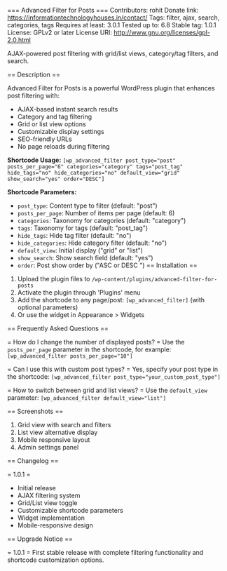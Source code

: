 === Advanced Filter for Posts ===
Contributors: rohit
Donate link: https://informationtechnologyhouses.in/contact/
Tags: filter, ajax, search, categories, tags
Requires at least: 3.0.1
Tested up to: 6.8
Stable tag: 1.0.1
License: GPLv2 or later
License URI: http://www.gnu.org/licenses/gpl-2.0.html

AJAX-powered post filtering with grid/list views, category/tag filters, and search.

== Description ==

Advanced Filter for Posts is a powerful WordPress plugin that enhances post filtering with:
- AJAX-based instant search results
- Category and tag filtering
- Grid or list view options
- Customizable display settings
- SEO-friendly URLs
- No page reloads during filtering

**Shortcode Usage:**
`[wp_advanced_filter post_type="post" posts_per_page="6" categories="category" tags="post_tag" hide_tags="no" hide_categories="no" default_view="grid" show_search="yes" order="DESC"]`

**Shortcode Parameters:**
- `post_type`: Content type to filter (default: "post")
- `posts_per_page`: Number of items per page (default: 6)
- `categories`: Taxonomy for categories (default: "category")
- `tags`: Taxonomy for tags (default: "post_tag")
- `hide_tags`: Hide tag filter (default: "no")
- `hide_categories`: Hide category filter (default: "no")
- `default_view`: Initial display ("grid" or "list")
- `show_search`: Show search field (default: "yes")
- `order`: Post show order by ("ASC or DESC ")
== Installation ==

1. Upload the plugin files to `/wp-content/plugins/advanced-filter-for-posts`
2. Activate the plugin through 'Plugins' menu
3. Add the shortcode to any page/post:
   `[wp_advanced_filter]` (with optional parameters)
4. Or use the widget in Appearance > Widgets

== Frequently Asked Questions ==

= How do I change the number of displayed posts? =
Use the `posts_per_page` parameter in the shortcode, for example:
`[wp_advanced_filter posts_per_page="10"]`

= Can I use this with custom post types? =
Yes, specify your post type in the shortcode:
`[wp_advanced_filter post_type="your_custom_post_type"]`

= How to switch between grid and list views? =
Use the `default_view` parameter:
`[wp_advanced_filter default_view="list"]`

== Screenshots ==

1. Grid view with search and filters
2. List view alternative display
3. Mobile responsive layout
4. Admin settings panel

== Changelog ==

= 1.0.1 =
* Initial release
* AJAX filtering system
* Grid/List view toggle
* Customizable shortcode parameters
* Widget implementation
* Mobile-responsive design

== Upgrade Notice ==

= 1.0.1 =
First stable release with complete filtering functionality and shortcode customization options.
